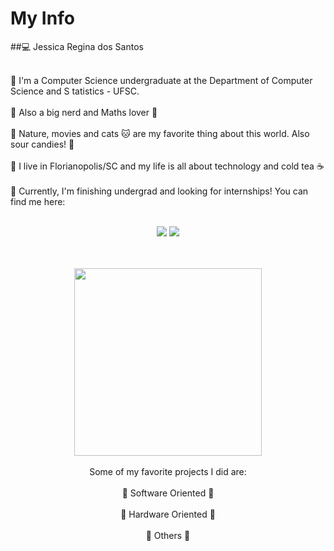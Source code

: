 # My Info

##💻 Jessica Regina dos Santos

<br>🌸 I'm a Computer Science undergraduate at the Department of Computer Science and S tatistics - UFSC.<br>
<br>🌸 Also a big nerd and Maths lover 📖<br>
<br>🌸 Nature, movies and cats 🐱 are my favorite thing about this world. Also sour candies! 💜<br>
<br>🌸 I live in Florianopolis/SC and my life is all about technology and cold tea ☕<br>
<br>🌸 Currently, I'm finishing undergrad and looking for internships! You can find me here:<br>
<br><div align="center"> <a href="https://www.instagram.com/jessicaregds/"><img src="https://img.shields.io/badge/-Instagram-%23E4405F?style=for-the-badge&logo=instagram&logoColor=white"/></a> <a href="https://www.linkedin.com/in/jessica-regina-dos-santos-aa7667142/"><img src="https://img.shields.io/badge/-LinkedIn-%230077B5?style=for-the-badge&logo=linkedin&logoColor=white"/></a> </div>
<br>
<br>
<div align="center"> <img src="https://i.pinimg.com/originals/bb/34/01/bb34017e0cd6eeaff3e785b60a8ff59f.gif" width="300"/> </div>
<div align="center">
<br>Some of my favorite projects I did are:<br>
<br>💌 Software Oriented 💌<br>
<br>💌 Hardware Oriented 💌<br>
<br>💌 Others 💌<br>
